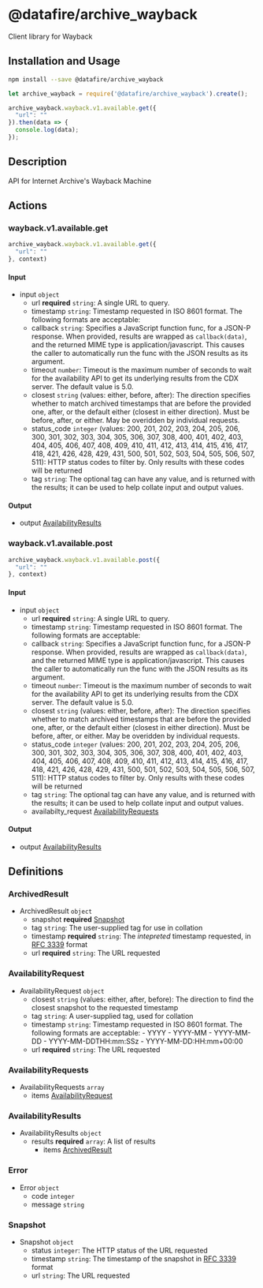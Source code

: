 # @datafire/archive_wayback

Client library for Wayback

## Installation and Usage
```bash
npm install --save @datafire/archive_wayback
```
```js
let archive_wayback = require('@datafire/archive_wayback').create();

archive_wayback.wayback.v1.available.get({
  "url": ""
}).then(data => {
  console.log(data);
});
```

## Description

API for Internet Archive's Wayback Machine

## Actions

### wayback.v1.available.get



```js
archive_wayback.wayback.v1.available.get({
  "url": ""
}, context)
```

#### Input
* input `object`
  * url **required** `string`: A single URL to query.
  * timestamp `string`: Timestamp requested in ISO 8601 format. The following formats are acceptable:
  * callback `string`: Specifies a JavaScript function func, for a JSON-P response. When provided, results are wrapped as `callback(data)`, and the returned MIME type is application/javascript. This causes the caller to automatically run the func with the JSON results as its argument.
  * timeout `number`: Timeout is the maximum number of seconds to wait for the availability API to get its underlying results from the CDX server. The default value is 5.0.
  * closest `string` (values: either, before, after): The direction specifies whether to match archived timestamps that are before the provided one, after, or the default either (closest in either direction). Must be before, after, or either. May be overidden by individual requests.
  * status_code `integer` (values: 200, 201, 202, 203, 204, 205, 206, 300, 301, 302, 303, 304, 305, 306, 307, 308, 400, 401, 402, 403, 404, 405, 406, 407, 408, 409, 410, 411, 412, 413, 414, 415, 416, 417, 418, 421, 426, 428, 429, 431, 500, 501, 502, 503, 504, 505, 506, 507, 511): HTTP status codes to filter by. Only results with these codes will be returned
  * tag `string`: The optional tag can have any value, and is returned with the results; it can be used to help collate input and output values.

#### Output
* output [AvailabilityResults](#availabilityresults)

### wayback.v1.available.post



```js
archive_wayback.wayback.v1.available.post({
  "url": ""
}, context)
```

#### Input
* input `object`
  * url **required** `string`: A single URL to query.
  * timestamp `string`: Timestamp requested in ISO 8601 format. The following formats are acceptable:
  * callback `string`: Specifies a JavaScript function func, for a JSON-P response. When provided, results are wrapped as `callback(data)`, and the returned MIME type is application/javascript. This causes the caller to automatically run the func with the JSON results as its argument.
  * timeout `number`: Timeout is the maximum number of seconds to wait for the availability API to get its underlying results from the CDX server. The default value is 5.0.
  * closest `string` (values: either, before, after): The direction specifies whether to match archived timestamps that are before the provided one, after, or the default either (closest in either direction). Must be before, after, or either. May be overidden by individual requests.
  * status_code `integer` (values: 200, 201, 202, 203, 204, 205, 206, 300, 301, 302, 303, 304, 305, 306, 307, 308, 400, 401, 402, 403, 404, 405, 406, 407, 408, 409, 410, 411, 412, 413, 414, 415, 416, 417, 418, 421, 426, 428, 429, 431, 500, 501, 502, 503, 504, 505, 506, 507, 511): HTTP status codes to filter by. Only results with these codes will be returned
  * tag `string`: The optional tag can have any value, and is returned with the results; it can be used to help collate input and output values.
  * availabilty_request [AvailabilityRequests](#availabilityrequests)

#### Output
* output [AvailabilityResults](#availabilityresults)



## Definitions

### ArchivedResult
* ArchivedResult `object`
  * snapshot **required** [Snapshot](#snapshot)
  * tag `string`: The user-supplied tag for use in collation
  * timestamp **required** `string`: The _intepreted_ timestamp requested, in [RFC 3339](http://xml2rfc.ietf.org/public/rfc/html/rfc3339.html) format
  * url **required** `string`: The URL requested

### AvailabilityRequest
* AvailabilityRequest `object`
  * closest `string` (values: either, after, before): The direction to find the closest snapshot to the requested timestamp
  * tag `string`: A user-supplied tag, used for collation
  * timestamp `string`: Timestamp requested in ISO 8601 format. The following formats are acceptable: - YYYY - YYYY-MM - YYYY-MM-DD - YYYY-MM-DDTHH:mm:SSz - YYYY-MM-DD:HH:mm+00:00
  * url **required** `string`: The URL requested

### AvailabilityRequests
* AvailabilityRequests `array`
  * items [AvailabilityRequest](#availabilityrequest)

### AvailabilityResults
* AvailabilityResults `object`
  * results **required** `array`: A list of results
    * items [ArchivedResult](#archivedresult)

### Error
* Error `object`
  * code `integer`
  * message `string`

### Snapshot
* Snapshot `object`
  * status `integer`: The HTTP status of the URL requested
  * timestamp `string`: The timestamp of the snapshot in [RFC 3339](http://xml2rfc.ietf.org/public/rfc/html/rfc3339.html) format
  * url `string`: The URL requested


